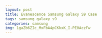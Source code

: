```yaml
---
layout: post
title: Evanescence Samsung Galaxy S9 Case
tags: samsung galaxy s9
categories: samsung
img: 1gaZb6ZIc_MxFbA4pCKkxK_I-PE0AczFw
---
```

